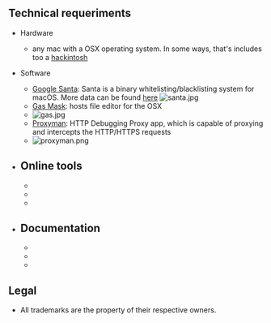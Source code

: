 ## Technical requeriments ##

* Hardware
     - any mac with a OSX operating system. In some ways, that's includes too a [hackintosh](https://en.wikipedia.org/wiki/Hackintosh)
* Software
     - [Google Santa](https://github.com/google/santa): Santa is a binary whitelisting/blacklisting system for macOS. More data can be found [here](https://santa.readthedocs.io/en/latest/)
     ![santa.jpg](https://bitbucket.org/repo/ey5E4z8/images/3640135435-68747470733a2f2f7a697070792e6766796361742e636f6d2f4d6164466174616c416d706869756d612e676966.gif)
     - [Gas Mask](http://clockwise.ee/): hosts file editor for the OSX
     - ![gas.jpg](https://bitbucket.org/repo/ey5E4z8/images/3211466848-29949_1562170074_scr.jpg)
     - [Proxyman](https://github.com/ProxymanApp/Proxyman): HTTP Debugging Proxy app, which is capable of proxying and intercepts the HTTP/HTTPS requests
     - ![proxyman.png](https://bitbucket.org/repo/ey5E4z8/images/1319580239-proxyman_1.3.2_darkmode.png)
* Online tools
     - 
     - 
     - 
     - 
     
* Documentation
     - 
     - 
     - 
     - 
     
## Legal ##

* All trademarks are the property of their respective owners.